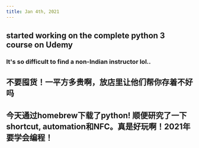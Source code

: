 ```yaml
---
title: Jan 4th, 2021
---
```


## started working on the complete python 3 course on Udemy
### It's so difficult to find a non-Indian instructor lol..
## 不要囤货！一平方多贵啊，放店里让他们帮你存着不好吗
## 今天通过homebrew下载了python! 顺便研究了一下shortcut, automation和NFC。真是好玩啊！2021年要学会编程！

